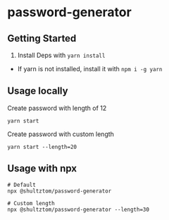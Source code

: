 # password-generator

## Getting Started

1. Install Deps with `yarn install`

- If yarn is not installed, install it with `npm i -g yarn`

## Usage locally

Create password with length of 12

```
yarn start
```

Create password with custom length

```
yarn start --length=20
```

## Usage with npx

```
# Default
npx @shultztom/password-generator 

# Custom length
npx @shultztom/password-generator --length=30
```